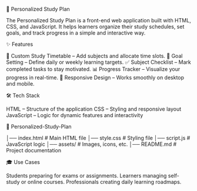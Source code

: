 📘 Personalized Study Plan

The Personalized Study Plan is a front-end web application built with HTML, CSS, and JavaScript. It helps learners organize their study schedules, set goals, and track progress in a simple and interactive way.

✨ Features

📅 Custom Study Timetable – Add subjects and allocate time slots.
🎯 Goal Setting – Define daily or weekly learning targets.
✅ Subject Checklist – Mark completed tasks to stay motivated.
📊 Progress Tracker – Visualize your progress in real-time.
🎨 Responsive Design – Works smoothly on desktop and mobile.

🛠️ Tech Stack

HTML – Structure of the application
CSS – Styling and responsive layout
JavaScript – Logic for dynamic features and interactivity

📘 Personalized-Study-Plan

│── index.html       # Main HTML file
│── style.css        # Styling file
│── script.js        # JavaScript logic
│── assets/          # Images, icons, etc.
│── README.md        # Project documentation

🎓 Use Cases

Students preparing for exams or assignments.
Learners managing self-study or online courses.
Professionals creating daily learning roadmaps.
